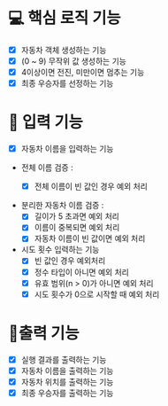<h1> 💻 핵심 로직 기능</h1>

* [x] 자동차 객체 생성하는 기능
* [x] (0 ~ 9) 무작위 값 생성하는 기능
* [x] 4이상이면 전진, 미만이면 멈추는 기능
* [x] 최종 우승자를 선정하는 기능

<h1> 📝 입력 기능 </h1>

* [x] 자동차 이름을 입력하는 기능

*  전체 이름 검증 :
	* [x] 전체 이름이 빈 값인 경우 예외 처리<br>


*  분리한 자동차 이름 검증 :
	* [x] 길이가 5 초과면 예외 처리
	* [x] 이름이 중복되면 예외 처리
	* [x] 자동차 이름이 빈 값이면 예외 처리<br>

*  시도 횟수 입력하는 기능
	* [x] 빈 값인 경우 예외처리
	* [x] 정수 타입이 아니면 예외 처리
	* [x] 유효 범위(n > 0)가 아니면 예외 처리
	* [x] 시도 횟수가 0으로 시작할 때 예외 처리

<h1>📜출력 기능</h1>

* [x] 실행 결과를 출력하는 기능
* [x] 자동차 이름을 출력하는 기능
* [x] 자동차 위치를 출력하는 기능
* [x] 최종 우승자를 출력하는 기능
